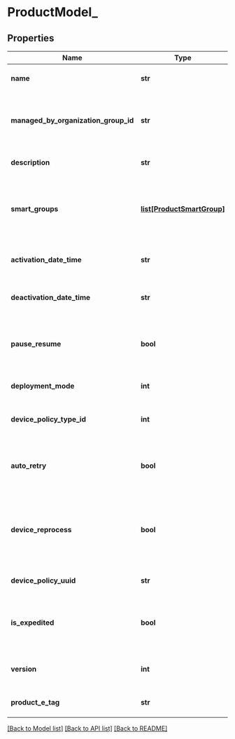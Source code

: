 # ProductModel_

## Properties
Name | Type | Description | Notes
------------ | ------------- | ------------- | -------------
**name** | **str** | Gets or sets product Name. | [optional] 
**managed_by_organization_group_id** | **str** | Gets or sets managedBy Root Organization Group Identifier. | [optional] 
**description** | **str** | Gets or sets product Description. | [optional] 
**smart_groups** | [**list[ProductSmartGroup]**](ProductSmartGroup.md) | Gets or sets smart group details which are assigned to current Product. | [optional] 
**activation_date_time** | **str** | Gets or sets product Activation time. | [optional] 
**deactivation_date_time** | **str** | Gets or sets product Deactivation time. | [optional] 
**pause_resume** | **bool** | Gets or sets a value indicating whether pause Resume. | [optional] 
**deployment_mode** | **int** | Gets or sets deployment Mode. | [optional] 
**device_policy_type_id** | **int** | Gets or sets device Policy Type ID. | [optional] 
**auto_retry** | **bool** | Gets or sets a value indicating whether [automatic retry]. | [optional] 
**device_reprocess** | **bool** | Gets or sets a value indicating whether device reprocess is enabled or not. | [optional] 
**device_policy_uuid** | **str** | Gets or sets the device policy uuid. | [optional] 
**is_expedited** | **bool** | Gets or sets a value indicating whether product expedited. | [optional] 
**version** | **int** | Gets or sets the version of a product. | [optional] 
**product_e_tag** | **str** | Gets or sets the product ETag. | [optional] 

[[Back to Model list]](../README.md#documentation-for-models) [[Back to API list]](../README.md#documentation-for-api-endpoints) [[Back to README]](../README.md)


